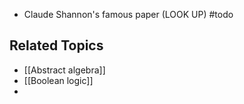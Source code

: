 
- Claude Shannon's famous paper (LOOK UP) #todo

## Related Topics

- [[Abstract algebra]]
- [[Boolean logic]]
- 
